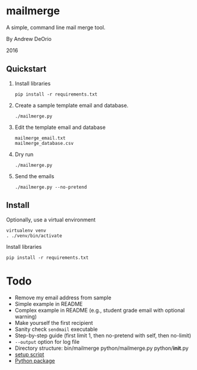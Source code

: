 # mailmerge
A simple, command line mail merge tool.

By Andrew DeOrio

2016

## Quickstart
1. Install libraries
   ````
   pip install -r requirements.txt
   ````

1. Create a sample template email and database.
    ```
    ./mailmerge.py
    ```

1. Edit the template email and database
    ```
    mailmerge_email.txt
    mailmerge_database.csv
    ```

1. Dry run
    ```
    ./mailmerge.py
    ```

1. Send the emails
    ```
    ./mailmerge.py --no-pretend
    ```


## Install
Optionally, use a virtual environment
```
virtualenv venv
. ./venv/bin/activate
```

Install libraries
```
pip install -r requirements.txt
```

# Todo
* Remove my email address from sample
* Simple example in README
* Complex example in README (e.g., student grade email with optional warning)
* Make yourself the first recipient
* Sanity check `sendmail` executable
* Step-by-step guide (first limit 1, then no-pretend with self, then no-limit)
* `--output` option for log file
* Directory structure:
  bin/mailmerge
  python/mailmerge.py
  python/__init__.py
* [setup script](https://stackoverflow.com/questions/4840182/setup-py-and-adding-file-to-bin)
* [Python package](http://peterdowns.com/posts/first-time-with-pypi.html)
